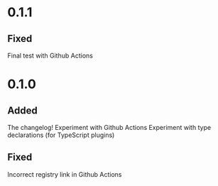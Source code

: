 # 0.1.1

## Fixed

Final test with Github Actions

# 0.1.0

## Added

The changelog!
Experiment with Github Actions
Experiment with type declarations (for TypeScript plugins)

## Fixed

Incorrect registry link in Github Actions